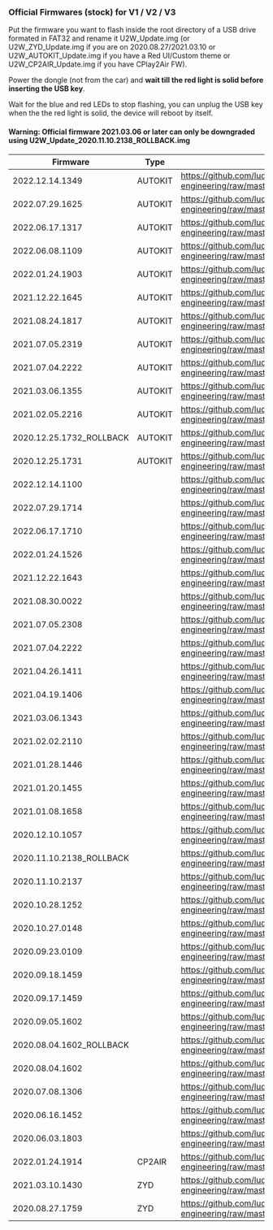 ### Official Firmwares (stock) for V1 / V2 / V3

Put the firmware you want to flash inside the root directory of a USB drive formated in FAT32 and rename it U2W_Update.img (or U2W_ZYD_Update.img if you are on 2020.08.27/2021.03.10 or U2W_AUTOKIT_Update.img if you have a Red UI/Custom theme or U2W_CP2AIR_Update.img if you have CPlay2Air FW).

Power the dongle (not from the car) and **wait till the red light is solid before inserting the USB key**.

Wait for the blue and red LEDs to stop flashing, you can unplug the USB key when the the red light is solid, the device will reboot by itself.

#### Warning: Official firmware 2021.03.06 or later can only be downgraded using U2W_Update_2020.11.10.2138_ROLLBACK.img

| Firmware | Type | Download link |
| - | - | - |
| 2022.12.14.1349 | AUTOKIT | https://github.com/ludwig-v/wireless-carplay-dongle-reverse-engineering/raw/master/Firmware/U2W/_AUTOKIT/2022.12.14.1349/U2W_AUTOKIT_Update.img |
| 2022.07.29.1625 | AUTOKIT | https://github.com/ludwig-v/wireless-carplay-dongle-reverse-engineering/raw/master/Firmware/U2W/_AUTOKIT/2022.07.29.1625/U2W_AUTOKIT_Update.img |
| 2022.06.17.1317 | AUTOKIT | https://github.com/ludwig-v/wireless-carplay-dongle-reverse-engineering/raw/master/Firmware/U2W/_AUTOKIT/2022.06.17.1317/U2W_AUTOKIT_Update.img |
| 2022.06.08.1109 | AUTOKIT | https://github.com/ludwig-v/wireless-carplay-dongle-reverse-engineering/raw/master/Firmware/U2W/_AUTOKIT/2022.06.08.1109/U2W_AUTOKIT_Update.img |
| 2022.01.24.1903 | AUTOKIT | https://github.com/ludwig-v/wireless-carplay-dongle-reverse-engineering/raw/master/Firmware/U2W/_AUTOKIT/2022.01.24.1903/U2W_AUTOKIT_Update.img |
| 2021.12.22.1645 | AUTOKIT | https://github.com/ludwig-v/wireless-carplay-dongle-reverse-engineering/raw/master/Firmware/U2W/_AUTOKIT/2021.12.22.1645/U2W_AUTOKIT_Update.img |
| 2021.08.24.1817 | AUTOKIT | https://github.com/ludwig-v/wireless-carplay-dongle-reverse-engineering/raw/master/Firmware/U2W/_AUTOKIT/2021.08.24.1817/U2W_AUTOKIT_Update.img |
| 2021.07.05.2319 | AUTOKIT | https://github.com/ludwig-v/wireless-carplay-dongle-reverse-engineering/raw/master/Firmware/U2W/_AUTOKIT/2021.07.05.2319/U2W_AUTOKIT_Update.img |
| 2021.07.04.2222 | AUTOKIT | https://github.com/ludwig-v/wireless-carplay-dongle-reverse-engineering/raw/master/Firmware/U2W/_AUTOKIT/2021.07.04.2222/U2W_AUTOKIT_Update.img |
| 2021.03.06.1355 | AUTOKIT | https://github.com/ludwig-v/wireless-carplay-dongle-reverse-engineering/raw/master/Firmware/U2W/_AUTOKIT/2021.03.06.1355/U2W_AUTOKIT_Update.img |
| 2021.02.05.2216 | AUTOKIT | https://github.com/ludwig-v/wireless-carplay-dongle-reverse-engineering/raw/master/Firmware/U2W/_AUTOKIT/2021.02.05.2216/U2W_AUTOKIT_Update.img |
| 2020.12.25.1732_ROLLBACK | AUTOKIT | https://github.com/ludwig-v/wireless-carplay-dongle-reverse-engineering/raw/master/Firmware/U2W/_AUTOKIT/2020.12.25.1732_ROLLBACK/U2W_AUTOKIT_Update.img |
| 2020.12.25.1731 | AUTOKIT | https://github.com/ludwig-v/wireless-carplay-dongle-reverse-engineering/raw/master/Firmware/U2W/_AUTOKIT/2020.12.25.1731/U2W_AUTOKIT_Update.img |
| 2022.12.14.1100 |  | https://github.com/ludwig-v/wireless-carplay-dongle-reverse-engineering/raw/master/Firmware/U2W/_/2022.12.14.1100/U2W_Update.img |
| 2022.07.29.1714 |  | https://github.com/ludwig-v/wireless-carplay-dongle-reverse-engineering/raw/master/Firmware/U2W/_/2022.07.29.1714/U2W_Update.img |
| 2022.06.17.1710 |  | https://github.com/ludwig-v/wireless-carplay-dongle-reverse-engineering/raw/master/Firmware/U2W/_/2022.06.17.1710/U2W_Update.img |
| 2022.01.24.1526 |  | https://github.com/ludwig-v/wireless-carplay-dongle-reverse-engineering/raw/master/Firmware/U2W/_/2022.01.24.1526/U2W_Update.img |
| 2021.12.22.1643 |  | https://github.com/ludwig-v/wireless-carplay-dongle-reverse-engineering/raw/master/Firmware/U2W/_/2021.12.22.1643/U2W_Update.img |
| 2021.08.30.0022 |  | https://github.com/ludwig-v/wireless-carplay-dongle-reverse-engineering/raw/master/Firmware/U2W/_/2021.08.30.0022/U2W_Update.img |
| 2021.07.05.2308 |  | https://github.com/ludwig-v/wireless-carplay-dongle-reverse-engineering/raw/master/Firmware/U2W/_/2021.07.05.2308/U2W_Update.img |
| 2021.07.04.2222 |  | https://github.com/ludwig-v/wireless-carplay-dongle-reverse-engineering/raw/master/Firmware/U2W/_/2021.07.04.2222/U2W_Update.img |
| 2021.04.26.1411 |  | https://github.com/ludwig-v/wireless-carplay-dongle-reverse-engineering/raw/master/Firmware/U2W/_/2021.04.26.1411/U2W_Update.img |
| 2021.04.19.1406 |  | https://github.com/ludwig-v/wireless-carplay-dongle-reverse-engineering/raw/master/Firmware/U2W/_/2021.04.19.1406/U2W_Update.img |
| 2021.03.06.1343 |  | https://github.com/ludwig-v/wireless-carplay-dongle-reverse-engineering/raw/master/Firmware/U2W/_/2021.03.06.1343/U2W_Update.img |
| 2021.02.02.2110 |  | https://github.com/ludwig-v/wireless-carplay-dongle-reverse-engineering/raw/master/Firmware/U2W/_/2021.02.02.2110/U2W_Update.img |
| 2021.01.28.1446 |  | https://github.com/ludwig-v/wireless-carplay-dongle-reverse-engineering/raw/master/Firmware/U2W/_/2021.01.28.1446/U2W_Update.img |
| 2021.01.20.1455 |  | https://github.com/ludwig-v/wireless-carplay-dongle-reverse-engineering/raw/master/Firmware/U2W/_/2021.01.20.1455/U2W_Update.img |
| 2021.01.08.1658 |  | https://github.com/ludwig-v/wireless-carplay-dongle-reverse-engineering/raw/master/Firmware/U2W/_/2021.01.08.1658/U2W_Update.img |
| 2020.12.10.1057 |  | https://github.com/ludwig-v/wireless-carplay-dongle-reverse-engineering/raw/master/Firmware/U2W/_/2020.12.10.1057/U2W_Update.img |
| 2020.11.10.2138_ROLLBACK |  | https://github.com/ludwig-v/wireless-carplay-dongle-reverse-engineering/raw/master/Firmware/U2W/_/2020.11.10.2138_ROLLBACK/U2W_Update.img |
| 2020.11.10.2137 |  | https://github.com/ludwig-v/wireless-carplay-dongle-reverse-engineering/raw/master/Firmware/U2W/_/2020.11.10.2137/U2W_Update.img |
| 2020.10.28.1252 |  | https://github.com/ludwig-v/wireless-carplay-dongle-reverse-engineering/raw/master/Firmware/U2W/_/2020.10.28.1252/U2W_Update.img |
| 2020.10.27.0148 |  | https://github.com/ludwig-v/wireless-carplay-dongle-reverse-engineering/raw/master/Firmware/U2W/_/2020.10.27.0148/U2W_Update.img |
| 2020.09.23.0109 |  | https://github.com/ludwig-v/wireless-carplay-dongle-reverse-engineering/raw/master/Firmware/U2W/_/2020.09.23.0109/U2W_Update.img |
| 2020.09.18.1459 |  | https://github.com/ludwig-v/wireless-carplay-dongle-reverse-engineering/raw/master/Firmware/U2W/_/2020.09.18.1459/U2W_Update.img |
| 2020.09.17.1459 |  | https://github.com/ludwig-v/wireless-carplay-dongle-reverse-engineering/raw/master/Firmware/U2W/_/2020.09.17.1459/U2W_Update.img |
| 2020.09.05.1602 |  | https://github.com/ludwig-v/wireless-carplay-dongle-reverse-engineering/raw/master/Firmware/U2W/_/2020.09.05.1602/U2W_Update.img |
| 2020.08.04.1602_ROLLBACK |  | https://github.com/ludwig-v/wireless-carplay-dongle-reverse-engineering/raw/master/Firmware/U2W/_/2020.08.04.1602_ROLLBACK/U2W_Update.img |
| 2020.08.04.1602 |  | https://github.com/ludwig-v/wireless-carplay-dongle-reverse-engineering/raw/master/Firmware/U2W/_/2020.08.04.1602/U2W_Update.img |
| 2020.07.08.1306 |  | https://github.com/ludwig-v/wireless-carplay-dongle-reverse-engineering/raw/master/Firmware/U2W/_/2020.07.08.1306/U2W_Update.img |
| 2020.06.16.1452 |  | https://github.com/ludwig-v/wireless-carplay-dongle-reverse-engineering/raw/master/Firmware/U2W/_/2020.06.16.1452/U2W_Update.img |
| 2020.06.03.1803 |  | https://github.com/ludwig-v/wireless-carplay-dongle-reverse-engineering/raw/master/Firmware/U2W/_/2020.06.03.1803/U2W_Update.img |
| 2022.01.24.1914 | CP2AIR | https://github.com/ludwig-v/wireless-carplay-dongle-reverse-engineering/raw/master/Firmware/U2W/_CP2AIR/2022.01.24.1914/U2W_CP2AIR_Update.img |
| 2021.03.10.1430 | ZYD | https://github.com/ludwig-v/wireless-carplay-dongle-reverse-engineering/raw/master/Firmware/U2W/_ZYD/2021.03.10.1430/U2W_ZYD_Update.img |
| 2020.08.27.1759 | ZYD | https://github.com/ludwig-v/wireless-carplay-dongle-reverse-engineering/raw/master/Firmware/U2W/_ZYD/2020.08.27.1759/U2W_ZYD_Update.img |
